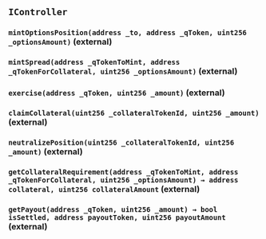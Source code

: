 ## `IController`






### `mintOptionsPosition(address _to, address _qToken, uint256 _optionsAmount)` (external)





### `mintSpread(address _qTokenToMint, address _qTokenForCollateral, uint256 _optionsAmount)` (external)





### `exercise(address _qToken, uint256 _amount)` (external)





### `claimCollateral(uint256 _collateralTokenId, uint256 _amount)` (external)





### `neutralizePosition(uint256 _collateralTokenId, uint256 _amount)` (external)





### `getCollateralRequirement(address _qTokenToMint, address _qTokenForCollateral, uint256 _optionsAmount) → address collateral, uint256 collateralAmount` (external)





### `getPayout(address _qToken, uint256 _amount) → bool isSettled, address payoutToken, uint256 payoutAmount` (external)






